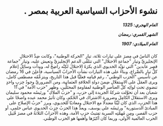 <h1 dir="rtl">نشوء الأحزاب السياسية العربية بمصر .</h1>

<h5 dir="rtl">العام الهجري:  1325

الشهر القمري: رمضان

العام الميلادي: 1907</h5>

<p dir="rtl">كان الناسُ في مِصرَ على تيارات ثلاثة، تيار "الحركة الوطنية"، وكانت ضِدَّ الاحتلالِ الإنجليزيِّ وتيار "جماعةِ الاحتلال" التي تتلقَّى الدعم الإنجليزيَّ وتعيش عليه، وتيار "جماعة قصر عابدين" التي تؤيِّد الخديوي الذي يكرَهُ الاحتلالَ لكِنَّه راضِخٌ له، وبدأت وسائِلُ إعلام كلُّ تيارٍ بالصِّراعِ، وبناءً على هذه التيارات نشأت الأحزابُ السياسية، فأُعلِنَ في 16 رمضان عن تأسيس "الحزب الوطني"، رغم قيامِه فعليًّا قبل هذا التاريخِ، ويتزعَّمُه مصطفى كامل، ويرى العمَلَ على الاستقلالِ ضِمنَ دولةِ الخلافةِ العثمانية، ومن الضروريِّ وجودُ حِزبٍ واحدٍ تنضوي تحت لوائِه كلُّ العناصر الوطنية لمقاومةِ المحتَلِّين، وظهر "حزب الأمة" في 11 شعبان بعد أن تحوَّلت شركةُ الجريدة إلى حزبٍ، و "حزبُ الملاكِ" ورئيسُه محمود سليمان ويرى الاستقلالَ الكامِلَ وضرورة الاشتراك في الحُكمِ، وكان تأثيرُ محمد عبده واضحًا على هذا الحزبِ، الذي كان ليِّنًا معتدلًا مع الاحتلال ومعاديًا للخديوي، وبرز "حزبُ الإصلاح على المبادئ الدستورية" ورئيسُه علي يوسف، ويعدُّ هذا الحزبُ حِزبَ الخديوي عباس حلمي، أو حزب القصر، ومِن مُهمَّتِه السرية تفتيتُ حزبِ الأمة، وهذه الأحزابُ الثلاثةُ في مصرَ قُبَيل الحرب العالمية الأولى، وربما كان أكبَرُها وأهمها هو الحزب الوطني.</p></br>

